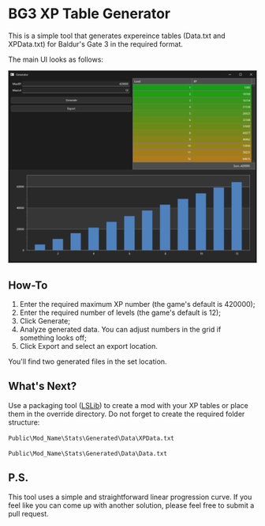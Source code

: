 # BG3 XP Table Generator

This is a simple tool that generates expereince tables (Data.txt and XPData.txt) for Baldur's Gate 3 in the required format.

The main UI looks as follows:

![](main.png)

## How-To

1. Enter the required maximum XP number (the game's default is 420000);
2. Enter the required number of levels (the game's default is 12);
3. Click Generate;
4. Analyze generated data. You can adjust numbers in the grid if something looks off;
4. Click Export and select an export location.

You'll find two generated files in the set location.

## What's Next?

Use a packaging tool ([LSLib](https://github.com/Norbyte/lslib)) to create a mod with your XP tables or place them in the override directory. Do not forget to create the required folder structure:

`Public\Mod_Name\Stats\Generated\Data\XPData.txt`

`Public\Mod_Name\Stats\Generated\Data\Data.txt`

## P.S.

This tool uses a simple and straightforward linear progression curve. If you feel like you can come up with another solution, please feel free to submit a pull request.